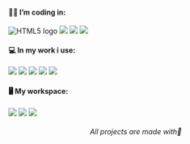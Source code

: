 <h4>👨‍💻 I’m coding in:</h4>
<img src="https://img.shields.io/badge/HTML5-E34F26?style=for-the-badge&logo=html5&logoColor=white" alt="HTML5 logo"> <img src="https://img.shields.io/badge/CSS3-1572B6?style=for-the-badge&logo=css3&logoColor=white"> <img src="https://img.shields.io/badge/JavaScript-F7DF1E?style=for-the-badge&logo=javascript&logoColor=black"> <img src="https://img.shields.io/badge/PHP-777BB4?style=for-the-badge&logo=php&logoColor=white">

<h4>💻 In my work i use:</h4>
<img src="https://img.shields.io/badge/Windows-0078D6?style=for-the-badge&logo=windows&logoColor=white"> <img src="https://img.shields.io/badge/Google_chrome-4285F4?style=for-the-badge&logo=Google-chrome&logoColor=white"> <img src="https://img.shields.io/badge/Visual_Studio_Code-0078D4?style=for-the-badge&logo=visual%20studio%20code&logoColor=white"> <img src="https://img.shields.io/badge/prettier-1A2C34?style=for-the-badge&logo=prettier&logoColor=F7BA3E"> <img src="https://img.shields.io/badge/Git-F05032?style=for-the-badge&logo=git&logoColor=white">

<h4>🖥 My workspace:</h4>
<img src="https://img.shields.io/badge/AMD-Ryzen_5_3600-ED1C24?style=for-the-badge&logo=amd&logoColor=white">
<img src="https://img.shields.io/badge/NVIDIA-GTX1660_SUPER-76B900?style=for-the-badge&logo=nvidia&logoColor=white">
<img src="https://img.shields.io/badge/Windows-10-0078D6?style=for-the-badge&logo=windows&logoColor=white">

<h6 align="center">All projects are made with🧡</h6>
